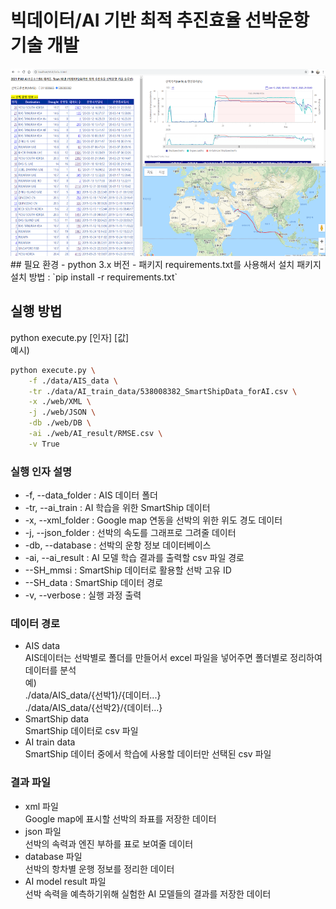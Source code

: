 # 빅데이터/AI 기반 최적 추진효율 선박운항 기술 개발  
<img src="demo.png" height="300" />
## 필요 환경
- python 3.x 버전
- 패키지
  requirements.txt를 사용해서 설치  
  패키지 설치 방법 : `pip install -r requirements.txt` 
  
## 실행 방법
python execute.py [인자] [값]  
예시)  
```bash
python execute.py \
    -f ./data/AIS_data \
    -tr ./data/AI_train_data/538008382_SmartShipData_forAI.csv \
    -x ./web/XML \
    -j ./web/JSON \
    -db ./web/DB \
    -ai ./web/AI_result/RMSE.csv \
    -v True
```
### 실행 인자 설명
- -f, --data_folder : AIS 데이터 폴더
- -tr, --ai_train : AI 학습을 위한 SmartShip 데이터
- -x, --xml_folder : Google map 연동을 선박의 위한 위도 경도 데이터
- -j, --json_folder : 선박의 속도를 그래프로 그려줄 데이터
- -db, --database : 선박의 운항 정보 데이터베이스
- -ai, --ai_result : AI 모델 학습 결과를 출력할 csv 파일 경로
- --SH_mmsi : SmartShip 데이터로 활용할 선박 고유 ID
- --SH_data : SmartShip 데이터 경로
- -v, --verbose : 실행 과정 출력
  
### 데이터 경로
- AIS data  
AIS데이터는 선박별로 폴더를 만들어서 excel 파일을 넣어주면 폴더별로 정리하여 데이터를 분석  
예)  
./data/AIS_data/{선박1}/{데이터...}  
./data/AIS_data/{선박2}/{데이터...}  
- SmartShip data  
SmartShip 데이터로 csv 파일  
- AI train data  
SmartShip 데이터 중에서 학습에 사용할 데이터만 선택된 csv 파일  
  
### 결과 파일
- xml 파일  
Google map에 표시할 선박의 좌표를 저장한 데이터  
- json 파일  
선박의 속력과 엔진 부하를 표로 보여줄 데이터  
- database 파일  
선박의 항차별 운행 정보를 정리한 데이터  
- AI model result 파일  
선박 속력을 예측하기위해 실험한 AI 모델들의 결과를 저장한 데이터  
